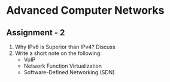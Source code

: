 # Advanced Computer Networks

## Assignment - 2

1. Why IPv6 is Superior than IPv4? Discuss
2. Write a short note on the following:
   - VoIP
   - Network Function Virtualization
   - Software-Defined Networking (SDN)
